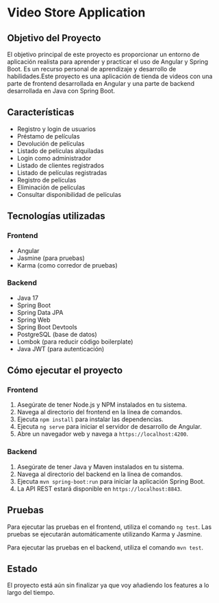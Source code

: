 # Video Store Application

## Objetivo del Proyecto

El objetivo principal de este proyecto es proporcionar un entorno de aplicación realista para aprender y practicar el uso de Angular y Spring Boot. Es un recurso personal de aprendizaje y desarrollo de habilidades.Este proyecto es una aplicación de tienda de videos con una parte de frontend desarrollada en Angular y una parte de backend desarrollada en Java con Spring Boot. 

## Características

- Registro y login de usuarios
- Préstamo de películas
- Devolución de películas
- Listado de películas alquiladas
- Login como administrador
- Listado de clientes registrados
- Listado de películas registradas
- Registro de películas
- Eliminación de películas
- Consultar disponibilidad de películas

## Tecnologías utilizadas

### Frontend
- Angular
- Jasmine (para pruebas)
- Karma (como corredor de pruebas)

### Backend
- Java 17
- Spring Boot
- Spring Data JPA
- Spring Web
- Spring Boot Devtools
- PostgreSQL (base de datos)
- Lombok (para reducir código boilerplate)
- Java JWT (para autenticación)

## Cómo ejecutar el proyecto

### Frontend

1. Asegúrate de tener Node.js y NPM instalados en tu sistema.
2. Navega al directorio del frontend en la línea de comandos.
3. Ejecuta `npm install` para instalar las dependencias.
4. Ejecuta `ng serve` para iniciar el servidor de desarrollo de Angular.
5. Abre un navegador web y navega a `https://localhost:4200`.

### Backend

1. Asegúrate de tener Java y Maven instalados en tu sistema.
2. Navega al directorio del backend en la línea de comandos.
3. Ejecuta `mvn spring-boot:run` para iniciar la aplicación Spring Boot.
4. La API REST estará disponible en `https://localhost:8843`.

## Pruebas

Para ejecutar las pruebas en el frontend, utiliza el comando `ng test`. Las pruebas se ejecutarán automáticamente utilizando Karma y Jasmine.

Para ejecutar las pruebas en el backend, utiliza el comando `mvn test`.

## Estado

El proyecto está aún sin finalizar ya que voy añadiendo los features a lo largo del tiempo.
